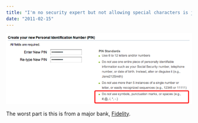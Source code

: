 ```yaml
---
title: "I'm no security expert but not allowing special characters is just silly"
date: "2011-02-15"
---
```


[![](/images/create-pin.png "create-pin")](http://nickdenardis.com/wp-content/uploads/2011/01/create-pin.png)

The worst part is this is from a major bank, [Fidelity](https://www.fidelity.com/).
